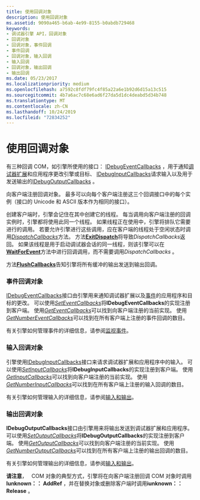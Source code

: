 ```yaml
---
title: 使用回调对象
description: 使用回调对象
ms.assetid: 9090a465-b6ab-4e99-8155-b0abdb729468
keywords:
- 调试器引擎 API，回调对象
- 回调对象
- 回调对象，事件回调
- 事件回调
- 回调对象，输入回调
- 输入回调
- 回调对象，输出回调
- 输出回调
ms.date: 05/23/2017
ms.localizationpriority: medium
ms.openlocfilehash: a7592c8fdf79fc4f85a22a6e1b92d6d15a13c515
ms.sourcegitcommit: 4b7a6ac7c68e6ad6f27da5d1dc4deabd5d34b748
ms.translationtype: MT
ms.contentlocale: zh-CN
ms.lasthandoff: 10/24/2019
ms.locfileid: "72834252"
---
```

# <a name="using-callback-objects"></a>使用回调对象


有三种回调 COM，如引擎所使用的接口： [IDebugEventCallbacks](https://docs.microsoft.com/windows-hardware/drivers/ddi/dbgeng/nn-dbgeng-idebugeventcallbacks) ，用于通知[调试器扩展](debugger-extensions.md)和应用程序更改引擎或目标、 [IDebugInputCallbacks](https://docs.microsoft.com/windows-hardware/drivers/ddi/dbgeng/nn-dbgeng-idebuginputcallbacks)请求输入以及用于发送输出的[IDebugOutputCallbacks](https://docs.microsoft.com/windows-hardware/drivers/ddi/dbgeng/nn-dbgeng-idebugoutputcallbacks) 。

向客户端注册回调对象。 最多可以向每个客户端注册这三个回调接口中的每个实例（接口的 Unicode 和 ASCII 版本作为相同的接口）。

创建客户端时，引擎会记住在其中创建它的线程。 每当调用向客户端注册的回调实例时，引擎都将使用此同一个线程。 如果线程正在使用中，引擎将排队它需要进行的调用。 若要允许引擎进行这些调用，应在客户端的线程处于空闲状态时调用[*DispatchCallbacks*](https://docs.microsoft.com/windows-hardware/drivers/ddi/dbgeng/nf-dbgeng-idebugclient5-dispatchcallbacks)方法。 方法[**ExitDispatch**](https://docs.microsoft.com/windows-hardware/drivers/ddi/dbgeng/nf-dbgeng-idebugclient5-exitdispatch)将导致*DispatchCallbacks*返回。 如果该线程是用于启动调试器会话的同一线程，则该引擎可以在[**WaitForEvent**](https://docs.microsoft.com/windows-hardware/drivers/ddi/dbgeng/nf-dbgeng-idebugcontrol3-waitforevent)方法中进行回调调用，而不需要调用*DispatchCallbacks* 。

方法[**FlushCallbacks**](https://docs.microsoft.com/windows-hardware/drivers/ddi/dbgeng/nf-dbgeng-idebugclient5-flushcallbacks)告知引擎将所有缓冲的输出发送到输出回调。

### <a name="span-idevent_callbacksspanspan-idevent_callbacksspanevent-callback-objects"></a><span id="event_callbacks"></span><span id="EVENT_CALLBACKS"></span>事件回调对象

[IDebugEventCallbacks](https://docs.microsoft.com/windows-hardware/drivers/ddi/dbgeng/nn-dbgeng-idebugeventcallbacks)接口由引擎用来通知调试器扩展以及[事件](events.md#events)的应用程序和目标的更改。 可以使用[*SetEventCallbacks*](https://docs.microsoft.com/windows-hardware/drivers/ddi/dbgeng/nf-dbgeng-idebugclient5-seteventcallbacks)将**IDebugEventCallbacks**的实现注册到客户端。 使用[*GetEventCallbacks*](https://docs.microsoft.com/windows-hardware/drivers/ddi/dbgeng/nf-dbgeng-idebugclient5-geteventcallbacks)可以找到向客户端注册的当前实现。 使用[*GetNumberEventCallbacks*](https://docs.microsoft.com/windows-hardware/drivers/ddi/dbgeng/nf-dbgeng-idebugclient5-getnumbereventcallbacks)可以找到在所有客户端上注册的事件回调的数目。

有关引擎如何管理事件的详细信息，请参阅[监视事件](monitoring-events.md)。

### <a name="span-idinput_callbacksspanspan-idinput_callbacksspaninput-callback-objects"></a><span id="input_callbacks"></span><span id="INPUT_CALLBACKS"></span>输入回调对象

引擎使用[IDebugInputCallbacks](https://docs.microsoft.com/windows-hardware/drivers/ddi/dbgeng/nn-dbgeng-idebuginputcallbacks)接口来请求调试器扩展和应用程序中的输入。 可以使用[*SetInputCallbacks*](https://docs.microsoft.com/windows-hardware/drivers/ddi/dbgeng/nf-dbgeng-idebugclient5-setinputcallbacks)将**IDebugInputCallbacks**的实现注册到客户端。 使用[*GetInputCallbacks*](https://docs.microsoft.com/windows-hardware/drivers/ddi/dbgeng/nf-dbgeng-idebugclient5-getinputcallbacks)可以找到向客户端注册的当前实现。 使用[*GetNumberInputCallbacks*](https://docs.microsoft.com/windows-hardware/drivers/ddi/dbgeng/nf-dbgeng-idebugclient5-getnumberinputcallbacks)可以找到在所有客户端上注册的输入回调的数目。

有关引擎如何管理输入的详细信息，请参阅[输入和输出](using-input-and-output.md)。

### <a name="span-idoutput_callbacksspanspan-idoutput_callbacksspanoutput-callback-objects"></a><span id="output_callbacks"></span><span id="OUTPUT_CALLBACKS"></span>输出回调对象

**IDebugOutputCallbacks**接口由引擎用来将输出发送到调试器扩展和应用程序。 可以使用[*SetOutputCallbacks*](https://docs.microsoft.com/windows-hardware/drivers/ddi/dbgeng/nf-dbgeng-idebugclient5-setoutputcallbacks)将**IDebugOutputCallbacks**的实现注册到客户端。 使用[*GetOutputCallbacks*](https://docs.microsoft.com/windows-hardware/drivers/ddi/dbgeng/nf-dbgeng-idebugclient5-getoutputcallbacks)可以找到向客户端注册的当前实现。 使用[*GetNumberOutputCallbacks*](https://docs.microsoft.com/windows-hardware/drivers/ddi/dbgeng/nf-dbgeng-idebugclient5-getnumberoutputcallbacks)可以找到在所有客户端上注册的输出回调的数目。

有关引擎如何管理输出的详细信息，请参阅[输入和输出](using-input-and-output.md)。

**请注意**，   COM 对象的典型方式，引擎将在向客户端注册回调 COM 对象时调用**Iunknown：： AddRef** ，并在替换对象或删除客户端时调用**iunknown：： Release** 。

 

 

 






